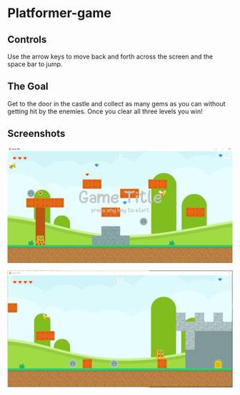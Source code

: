 # Platformer-game

## Controls
Use the arrow keys to move back and forth across the screen and the space bar to jump.

## The Goal
Get to the door in the castle and collect as many gems as you can without getting hit by the enemies. Once you clear all three levels you win!

## Screenshots
![Title screen](https://github.com/hhames/platformer-game/blob/main/screenshots/platgame3.PNG)

![Play screen](https://github.com/hhames/platformer-game/blob/main/screenshots/platgame2.PNG)

